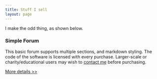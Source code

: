 ```yaml
---
title: Stuff I sell
layout: page
---
```


I make the odd thing, as shown below.

### Simple Forum

This basic forum supports multiple sections, and markdown styling. The code of the software is licensed with every purchase. Larger-scale or charity/educational users may wish to [contact me]({{site.baseurl}}/contact/) before purchasing.

<a href="https://gumroad.com/l/forumSpace" class="button button-blue button-big mobile-block">More details >></a>
